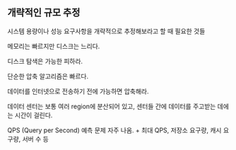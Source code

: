 ## 개략적인 규모 추정

시스템 용량이나 성능 요구사항을 개략적으로 추정해보라고 할 때 필요한 것들

메모리는 빠르지만 디스크는 느리다.

디스크 탐색은 가능한 피하라.

단순한 압축 알고리즘은 빠르다.

데이터를 인터넷으로 전송하기 전에 가능하면 압축해라.

데이터 센터는 보통 여러 region에 분산되어 있고, 센터들 간에 데이터를 주고받는 데에는 시간이 걸린다.

QPS (Query per Second) 예측 문제 자주 나옴. + 최대 QPS, 저장소 요구량, 캐시 요구량, 서버 수 등